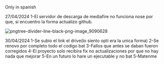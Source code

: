 Only in spanish

27/04/2024
1-El servidor de descarga de mediafire no funciona nose por que, si encuentro la forma actualizo github.

![pngtree-divider-line-black-png-image_9090628](https://github.com/mtytyx/Steam-Debloat/assets/168254237/82e684b5-0020-4197-83ae-03d80568a836)

30/04/2024
1-Se subio el link el drive(lo siento opti era la unica forma)
2-Se renovo por completo todo el codigo bat
3-Fallos que antes se daban fueron corregidos
4-El proyecto solo recibira fix no actualizaciones por que no hay nada que mejorar
5-En un futuro lo hare un ejecutable y no bat
5-Matenme

